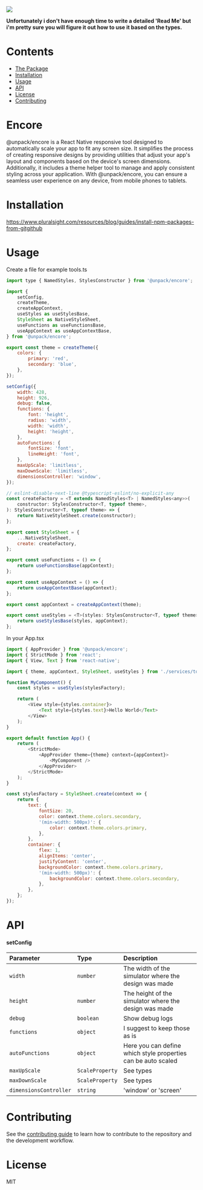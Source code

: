 <img src="https://cdn-images-1.medium.com/max/800/1*BWpx3uRPlWByahoXA6M-BQ.jpeg" />

**Unfortunately i don't have enough time to write a detailed 'Read Me' but i'm pretty sure you will figure it out how to use it based on the types.**

# Contents

-   [The Package](#encore)
-   [Installation](#installation)
-   [Usage](#usage)
-   [API](#api)
-   [License](#license)
-   [Contributing](#contributing)

# Encore

@unpack/encore is a React Native responsive tool designed to automatically scale your app to fit any screen size. It simplifies the process of creating responsive designs by providing utilities that adjust your app's layout and components based on the device's screen dimensions. Additionally, it includes a theme helper tool to manage and apply consistent styling across your application. With @unpack/encore, you can ensure a seamless user experience on any device, from mobile phones to tablets.

# Installation

https://www.pluralsight.com/resources/blog/guides/install-npm-packages-from-gitgithub

# Usage

Create a file for example tools.ts

```js
import type { NamedStyles, StylesConstructor } from '@unpack/encore';

import {
    setConfig,
    createTheme,
    createAppContext,
    useStyles as useStylesBase,
    StyleSheet as NativeStyleSheet,
    useFunctions as useFunctionsBase,
    useAppContext as useAppContextBase,
} from '@unpack/encore';

export const theme = createTheme({
    colors: {
        primary: 'red',
        secondary: 'blue',
    },
});

setConfig({
    width: 428,
    height: 926,
    debug: false,
    functions: {
        font: 'height',
        radius: 'width',
        width: 'width',
        height: 'height',
    },
    autoFunctions: {
        fontSize: 'font',
        lineHeight: 'font',
    },
    maxUpScale: 'limitless',
    maxDownScale: 'limitless',
    dimensionsController: 'window',
});

// eslint-disable-next-line @typescript-eslint/no-explicit-any
const createFactory = <T extends NamedStyles<T> | NamedStyles<any>>(
    constructor: StylesConstructor<T, typeof theme>,
): StylesConstructor<T, typeof theme> => {
    return NativeStyleSheet.create(constructor);
};

export const StyleSheet = {
    ...NativeStyleSheet,
    create: createFactory,
};

export const useFunctions = () => {
    return useFunctionsBase(appContext);
};

export const useAppContext = () => {
    return useAppContextBase(appContext);
};

export const appContext = createAppContext(theme);

export const useStyles = <T>(styles: StylesConstructor<T, typeof theme>) => {
    return useStylesBase(styles, appContext);
};
```

In your App.tsx

```js
import { AppProvider } from '@unpack/encore';
import { StrictMode } from 'react';
import { View, Text } from 'react-native';

import { theme, appContext, StyleSheet, useStyles } from './services/tools';

function MyComponent() {
    const styles = useStyles(stylesFactory);

    return (
        <View style={styles.container}>
            <Text style={styles.text}>Hello World</Text>
        </View>
    );
}

export default function App() {
    return (
        <StrictMode>
            <AppProvider theme={theme} context={appContext}>
                <MyComponent />
            </AppProvider>
        </StrictMode>
    );
}

const stylesFactory = StyleSheet.create(context => {
    return {
        text: {
            fontSize: 20,
            color: context.theme.colors.secondary,
            '(min-width: 500px)': {
                color: context.theme.colors.primary,
            },
        },
        container: {
            flex: 1,
            alignItems: 'center',
            justifyContent: 'center',
            backgroundColor: context.theme.colors.primary,
            '(min-width: 500px)': {
                backgroundColor: context.theme.colors.secondary,
            },
        },
    };
});
```

# API

#### setConfig

| Parameter              | Type            | Description                                                   |
| :--------------------- | :-------------- | :------------------------------------------------------------ |
| `width`                | `number`        | The width of the simulator where the design was made          |
| `height`               | `number`        | The height of the simulator where the design was made         |
| `debug`                | `boolean`       | Show debug logs                                               |
| `functions`            | `object`        | I suggest to keep those as is                                 |
| `autoFunctions`        | `object`        | Here you can define which style properties can be auto scaled |
| `maxUpScale`           | `ScaleProperty` | See types                                                     |
| `maxDownScale`         | `ScaleProperty` | See types                                                     |
| `dimensionsController` | `string`        | 'window' or 'screen'                                          |

# Contributing

See the [contributing guide](CONTRIBUTING.md) to learn how to contribute to the repository and the development workflow.

# License

MIT
